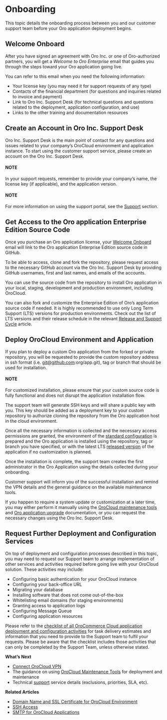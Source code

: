 <!-- meta: description = Instructions on the OroCloud onboarding process before the Oro application deployment -->

<a id="cloud-onboarding"></a>

# Onboarding

This topic details the onboarding process between you and our customer support team before your Oro application deployment begins.

## Welcome Onboard

After you have signed an agreement with Oro Inc. or one of Oro-authorized partners, you will get a *Welcome to Oro Enterprise* email that guides you through the steps toward your Oro application going live.

You can refer to this email when you need the following information:

* Your license key (you may need it for support requests of any type)
* Contacts of the financial department (for questions and inquiries related to invoice and payment)
* Link to Oro Inc. Support Desk (for technical questions and questions related to the deployment, application configuration, and use)
* Links to the other training and documentation resources

## Create an Account in Oro Inc. Support Desk

Oro Inc. Support Desk is the main point of contact for any questions and issues related to your company’s OroCloud environment and application instance. To start using the customer support service, please create an account on the Oro Inc. Support Desk.

#### NOTE
In your support requests, remember to provide your company’s name, the license key (if applicable), and the application version.

#### NOTE
For more information on using the support portal, see the [Support](../support.md#cloud-support) section.

## Get Access to the Oro application Enterprise Edition Source Code

Once you purchase an Oro application license, your [Welcome Onboard]() email will link to the Oro application Enterprise Edition source code in GitHub.

To be able to access, clone and fork the repository, please request access to the necessary GitHub account via the Oro Inc. Support Desk by providing GitHub usernames, first and last names, and emails of the accounts.

<!-- sample -->

You can use the source code from the repository to install Oro application in your local, staging, development and production environment, including OroCloud.

You can also fork and customize the Enterprise Edition of Oro’s application source code if needed. It is highly recommended to use only Long Term Support (LTS) versions for production environments. Check out the list of LTS versions and their release schedule in the relevant [Release and Support Cycle](../../community/release-process.md#doc-community-release) article.

## Deploy OroCloud Environment and Application

If you plan to deploy a custom Oro application from the forked or private repository, you will be requested to provide the custom repository address in ssh format (i.e. [git@github.com](mailto:git@github.com):org/app.git), tag or branch that should be used for installation.

#### NOTE
For customized installation, please ensure that your custom source code is fully functional and does not disrupt the application installation flow.

The support team will generate SSH keys and will share a public key with you. This key should be added as a deployment key to your custom repository to authorize cloning the repository from the Oro application host in the cloud environment.

Once all the necessary information is collected and the necessary access permissions are granted, the environment of the [standard configuration](../architecture/index.md#cloud-architecture) is prepared and the Oro application is installed using the repository, tag or branch you have specified, or with the latest LTS [released version](../../community/release-process.md#doc-community-release) of the application if no customization is planned.

Once the installation is complete, the support team creates the first administrator in the Oro Application using the details collected during your onboarding.

Customer support will inform you of the successful installation and remind the VPN details and the general guidance on the available maintenance tools.

If you happen to require a system update or customization at a later time, you may either perform it manually using the [OroCloud maintenance tools](../maintenance/index.md#cloud-maintenance) and [Oro application upgrade](../../backend/setup/upgrade-to-new-version.md#upgrade) documentation, or you can request the necessary changes using the Oro Inc. Support Desk.

## Request Further Deployment and Configuration Services

On top of deployment and configuration processes described in this topic, you may need to request our Support team to arrange implementation of other services and activities required before going live with your OroCloud solution. These activities may include:

* Configuring basic authentication for your OroCloud instance
* Configuring your back-office URL
* Migrating your database
* Installing software that does not come out-of-the-box
* Whitelisting email domains (for staging environments)
* Granting access to application logs
* Configuring Message Queue
* Configuring application resources

Please refer to the [checklist of all OroCommerce Cloud application deployment and configuration activities](../support.md#support-requests-further-app-deployment) for task delivery estimates and information that you need to provide to the Support team to fulfil your requests. Please be aware that the checklist includes those activities that can only be completed by the Support Team, unless otherwise stated.

**What’s Next**

* [Connect OroCloud VPN](../connect-vpn.md#cloud-connect-vpn)
* The guidance on using [OroCloud Maintenance Tools](../maintenance/index.md#cloud-maintenance) for deployment and maintenance
* Technical [support](../support.md#cloud-support) service details (exclusions, priorities, SLA, etc).

**Related Articles**

* [Domain Name and SSL Certificate for OroCloud Environment](domain-name-ssl.md#ssl-certificate)
* [SSH Access](ssh-access.md#public-identity-management-ssh)
* [SMTP for OroCloud Applications](smtp.md#orocloud-smtp)
